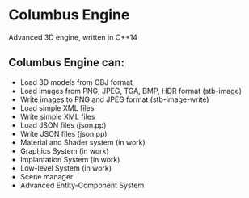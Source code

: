 # Columbus Engine
Advanced 3D engine, written in C++14
## Columbus Engine can:
* Load 3D models from OBJ format
* Load images from PNG, JPEG, TGA, BMP, HDR format (stb-image)
* Write images to PNG and JPEG format (stb-image-write)
* Load simple XML files
* Write simple XML files
* Load JSON files (json.pp)
* Write JSON files (json.pp)
* Material and Shader system (in work)
* Graphics System (in work)
* Implantation System (in work)
* Low-level System (in work)
* Scene manager
* Advanced Entity-Component System